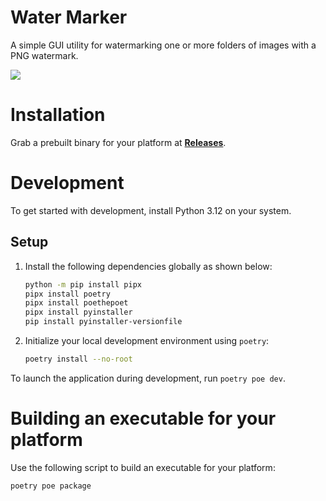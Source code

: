 # Water Marker

A simple GUI utility for watermarking one or more folders of images with a PNG watermark.

![](docs/demo.png)


# Installation

Grab a prebuilt binary for your platform at [**Releases**](https://github.com/EngineSystems/water-marker/releases).


# Development

To get started with development, install Python 3.12 on your system.


## Setup

1. Install the following dependencies globally as shown below:

    ```sh
    python -m pip install pipx
    pipx install poetry
    pipx install poethepoet
    pipx install pyinstaller
    pip install pyinstaller-versionfile
    ```

2. Initialize your local development environment using `poetry`:

    ```sh
    poetry install --no-root
    ```

To launch the application during development, run `poetry poe dev`.

# Building an executable for your platform

Use the following script to build an executable for your platform:

```sh
poetry poe package
```
